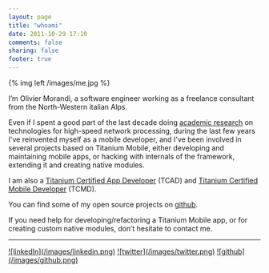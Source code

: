 ```yaml
---
layout: page
title: "whoami"
date: 2011-10-29 17:10
comments: false
sharing: false
footer: true
---
```

{% img left /images/me.jpg %}

I’m Olivier Morandi, a software engineer working as a freelance consultant from the North-Western italian Alps.

Even if I spent a good part of the last decade doing [academic research](http://netgroup.polito.it/Members/olivier_morandi) on technologies for high-speed network processing, during the last few years I've reinvented myself as a mobile developer, and I've been involved in several projects based on Titanium Mobile, either developing and maintaining mobile apps, or hacking with internals of the framework, extending it and creating native modules.

I am also a <a href="/tcad">Titanium Certified App Developer</a> (TCAD) and <a href="/tcmd">Titanium Certified Mobile Developer</a> (TCMD).

You can find some of my open source projects on [github](https://github.com/omorandi).

If you need help for developing/refactoring a Titanium Mobile app, or for creating custom native modules, don’t hesitate to contact me.

<hr>
<a href="http://it.linkedin.com/in/oliviermorandi">![linkedIn](/images/linkedin.png)</a> <a href="http://twitter.com/olivier_morandi">![twitter](/images/twitter.png)</a> <a href="https://github.com/omorandi">![github](/images/github.png)</a>
